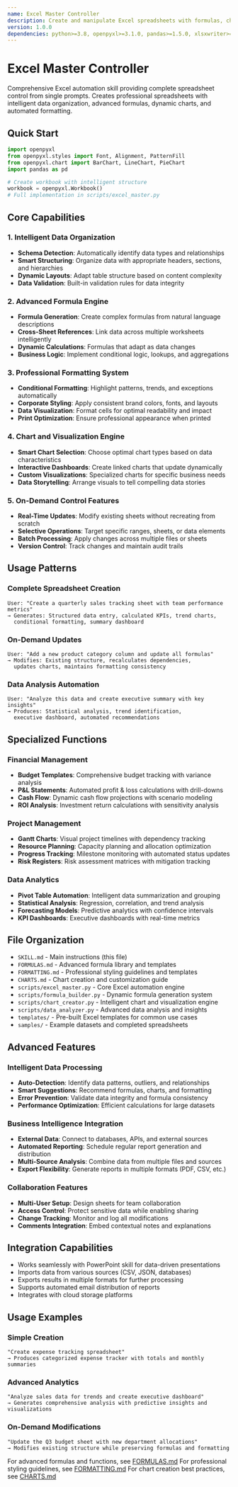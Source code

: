 ```yaml
---
name: Excel Master Controller
description: Create and manipulate Excel spreadsheets with formulas, charts, and formatting. Use when user needs spreadsheet creation, data analysis, budgets, or Excel automation.
version: 1.0.0
dependencies: python>=3.8, openpyxl>=3.1.0, pandas>=1.5.0, xlsxwriter>=3.0.0, pillow>=9.0.0
---
```


# Excel Master Controller

Comprehensive Excel automation skill providing complete spreadsheet control from single prompts. Creates professional spreadsheets with intelligent data organization, advanced formulas, dynamic charts, and automated formatting.

## Quick Start

```python
import openpyxl
from openpyxl.styles import Font, Alignment, PatternFill
from openpyxl.chart import BarChart, LineChart, PieChart
import pandas as pd

# Create workbook with intelligent structure
workbook = openpyxl.Workbook()
# Full implementation in scripts/excel_master.py
```

## Core Capabilities

### 1. Intelligent Data Organization
- **Schema Detection**: Automatically identify data types and relationships
- **Smart Structuring**: Organize data with appropriate headers, sections, and hierarchies
- **Dynamic Layouts**: Adapt table structure based on content complexity
- **Data Validation**: Built-in validation rules for data integrity

### 2. Advanced Formula Engine  
- **Formula Generation**: Create complex formulas from natural language descriptions
- **Cross-Sheet References**: Link data across multiple worksheets intelligently
- **Dynamic Calculations**: Formulas that adapt as data changes
- **Business Logic**: Implement conditional logic, lookups, and aggregations

### 3. Professional Formatting System
- **Conditional Formatting**: Highlight patterns, trends, and exceptions automatically
- **Corporate Styling**: Apply consistent brand colors, fonts, and layouts
- **Data Visualization**: Format cells for optimal readability and impact
- **Print Optimization**: Ensure professional appearance when printed

### 4. Chart and Visualization Engine
- **Smart Chart Selection**: Choose optimal chart types based on data characteristics
- **Interactive Dashboards**: Create linked charts that update dynamically
- **Custom Visualizations**: Specialized charts for specific business needs
- **Data Storytelling**: Arrange visuals to tell compelling data stories

### 5. On-Demand Control Features
- **Real-Time Updates**: Modify existing sheets without recreating from scratch  
- **Selective Operations**: Target specific ranges, sheets, or data elements
- **Batch Processing**: Apply changes across multiple files or sheets
- **Version Control**: Track changes and maintain audit trails

## Usage Patterns

### Complete Spreadsheet Creation
```
User: "Create a quarterly sales tracking sheet with team performance metrics"
→ Generates: Structured data entry, calculated KPIs, trend charts, 
  conditional formatting, summary dashboard
```

### On-Demand Updates
```
User: "Add a new product category column and update all formulas"
→ Modifies: Existing structure, recalculates dependencies, 
  updates charts, maintains formatting consistency
```

### Data Analysis Automation
```
User: "Analyze this data and create executive summary with key insights"
→ Produces: Statistical analysis, trend identification, 
  executive dashboard, automated recommendations
```

## Specialized Functions

### Financial Management
- **Budget Templates**: Comprehensive budget tracking with variance analysis
- **P&L Statements**: Automated profit & loss calculations with drill-downs
- **Cash Flow**: Dynamic cash flow projections with scenario modeling
- **ROI Analysis**: Investment return calculations with sensitivity analysis

### Project Management  
- **Gantt Charts**: Visual project timelines with dependency tracking
- **Resource Planning**: Capacity planning and allocation optimization
- **Progress Tracking**: Milestone monitoring with automated status updates
- **Risk Registers**: Risk assessment matrices with mitigation tracking

### Data Analytics
- **Pivot Table Automation**: Intelligent data summarization and grouping
- **Statistical Analysis**: Regression, correlation, and trend analysis
- **Forecasting Models**: Predictive analytics with confidence intervals
- **KPI Dashboards**: Executive dashboards with real-time metrics

## File Organization

- `SKILL.md` - Main instructions (this file)
- `FORMULAS.md` - Advanced formula library and templates
- `FORMATTING.md` - Professional styling guidelines and templates
- `CHARTS.md` - Chart creation and customization guide
- `scripts/excel_master.py` - Core Excel automation engine
- `scripts/formula_builder.py` - Dynamic formula generation system
- `scripts/chart_creator.py` - Intelligent chart and visualization engine
- `scripts/data_analyzer.py` - Advanced data analysis and insights
- `templates/` - Pre-built Excel templates for common use cases
- `samples/` - Example datasets and completed spreadsheets

## Advanced Features

### Intelligent Data Processing
- **Auto-Detection**: Identify data patterns, outliers, and relationships
- **Smart Suggestions**: Recommend formulas, charts, and formatting
- **Error Prevention**: Validate data integrity and formula consistency  
- **Performance Optimization**: Efficient calculations for large datasets

### Business Intelligence Integration
- **External Data**: Connect to databases, APIs, and external sources
- **Automated Reporting**: Schedule regular report generation and distribution
- **Multi-Source Analysis**: Combine data from multiple files and sources
- **Export Flexibility**: Generate reports in multiple formats (PDF, CSV, etc.)

### Collaboration Features
- **Multi-User Setup**: Design sheets for team collaboration
- **Access Control**: Protect sensitive data while enabling sharing
- **Change Tracking**: Monitor and log all modifications
- **Comments Integration**: Embed contextual notes and explanations

## Integration Capabilities

- Works seamlessly with PowerPoint skill for data-driven presentations
- Imports data from various sources (CSV, JSON, databases)
- Exports results in multiple formats for further processing
- Supports automated email distribution of reports
- Integrates with cloud storage platforms

## Usage Examples

### Simple Creation
```
"Create expense tracking spreadsheet"
→ Produces categorized expense tracker with totals and monthly summaries
```

### Advanced Analytics  
```
"Analyze sales data for trends and create executive dashboard"
→ Generates comprehensive analysis with predictive insights and visualizations
```

### On-Demand Modifications
```
"Update the Q3 budget sheet with new department allocations"
→ Modifies existing structure while preserving formulas and formatting
```

For advanced formulas and functions, see [FORMULAS.md](FORMULAS.md)
For professional styling guidelines, see [FORMATTING.md](FORMATTING.md)
For chart creation best practices, see [CHARTS.md](CHARTS.md)